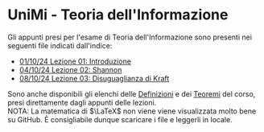 # UniMi - Teoria dell'Informazione
Gli appunti presi per l'esame di Teoria dell'Informazione sono presenti nei seguenti file indicati dall'indice:
<br>
- [01/10/24 Lezione 01: Introduzione](https://github.com/Alit54/UniMi---Teoria-dell-Informazione/blob/develop/Lezioni/Lez01.md)
- [04/10/24 Lezione 02: Shannon](https://github.com/Alit54/UniMi---Teoria-dell-Informazione/blob/develop/Lezioni/Lez02.md)
- [08/10/24 Lezione 03: Disuguaglianza di Kraft](https://github.com/Alit54/UniMi---Teoria-dell-Informazione/blob/develop/Lezioni/Lez03.md)

Sono anche disponibili gli elenchi delle [Definizioni](https://github.com/Alit54/UniMi---Teoria-dell-Informazione/blob/develop/Definizioni.md) e dei [Teoremi](https://github.com/Alit54/UniMi---Teoria-dell-Informazione/blob/develop/Teoremi.md) del corso, presi direttamente dagli appunti delle lezioni.<br>
NOTA: La matematica di $\LaTeX$ non viene viene visualizzata molto bene su GitHub. È consigliabile dunque scaricare i file e leggerli in locale.